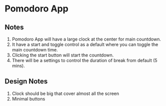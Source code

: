 # Pomodoro App

## Notes

1. Pomodoro App will have a large clock at the center for main countdown.
2. It have a start and toggle control as a default where you can toggle the main countdown time.
3. Clicking the start button will start the countdown.
4. There will be a settings to control the duration of break from default (5 mins).

## Design Notes
1. Clock should be big that cover almost all the screen
2. Minimal buttons
